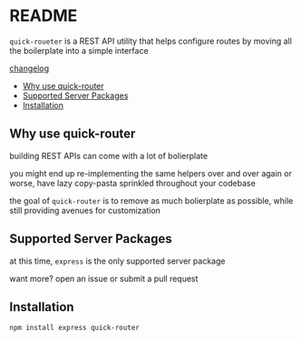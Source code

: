 # README <!-- omit in toc -->

`quick-roueter` is a REST API utility that helps configure routes by moving all the boilerplate into a simple interface

[changelog](CHANGELOG.md)

- [Why use quick-router](#why-use-quick-router)
- [Supported Server Packages](#supported-server-packages)
- [Installation](#installation)

## Why use quick-router

building REST APIs can come with a lot of bolierplate

you might end up re-implementing the same helpers over and over again or worse, have lazy copy-pasta sprinkled throughout your codebase

the goal of `quick-router` is to remove as much bolierplate as possible, while still providing avenues for customization

## Supported Server Packages

at this time, `express` is the only supported server package

want more? open an issue or submit a pull request

## Installation

``` bash
npm install express quick-router
```
